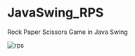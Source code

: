 # JavaSwing_RPS
Rock Paper Scissors Game in Java Swing

![rps](https://user-images.githubusercontent.com/101059619/178155140-9c9e7d04-4a8c-40ee-b790-04c7889561c0.png)
